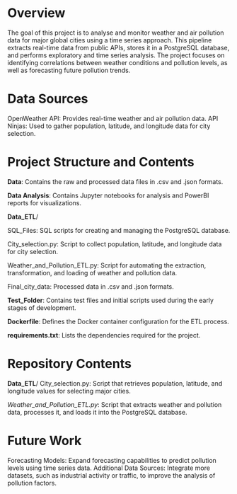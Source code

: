 # Overview
The goal of this project is to analyse and monitor weather and air pollution data for major global cities using a time series approach. This pipeline extracts real-time data from public APIs, stores it in a PostgreSQL database, and performs exploratory and time series analysis. The project focuses on identifying correlations between weather conditions and pollution levels, as well as forecasting future pollution trends.

# Data Sources
OpenWeather API: Provides real-time weather and air pollution data.
API Ninjas: Used to gather population, latitude, and longitude data for city selection.

# Project Structure and Contents

__Data__: Contains the raw and processed data files in .csv and .json formats.

__Data Analysis__: Contains Jupyter notebooks for analysis and PowerBI reports for visualizations.

__Data_ETL__/

SQL_Files: SQL scripts for creating and managing the PostgreSQL database.

City_selection.py: Script to collect population, latitude, and longitude data for city selection.

Weather_and_Pollution_ETL.py: Script for automating the extraction, transformation, and loading of weather and pollution data.

Final_city_data: Processed data in .csv and .json formats.

__Test_Folder__: Contains test files and initial scripts used during the early stages of development.

__Dockerfile__: Defines the Docker container configuration for the ETL process.

__requirements.txt__: Lists the dependencies required for the project.

# Repository Contents

__Data_ETL__/
City_selection.py: Script that retrieves population, latitude, and longitude values for selecting major cities.

_Weather_and_Pollution_ETL.py_: Script that extracts weather and pollution data, processes it, and loads it into the PostgreSQL database.

# Future Work

Forecasting Models: Expand forecasting capabilities to predict pollution levels using time series data.
Additional Data Sources: Integrate more datasets, such as industrial activity or traffic, to improve the analysis of pollution factors.

